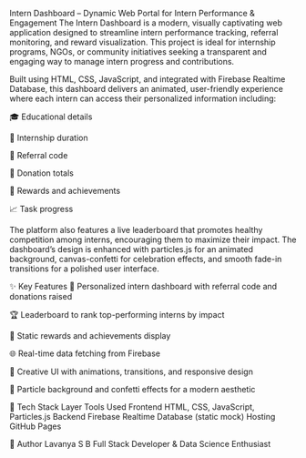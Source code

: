 Intern Dashboard – Dynamic Web Portal for Intern Performance & Engagement
The Intern Dashboard is a modern, visually captivating web application designed to streamline intern performance tracking, referral monitoring, and reward visualization. This project is ideal for internship programs, NGOs, or community initiatives seeking a transparent and engaging way to manage intern progress and contributions.

Built using HTML, CSS, JavaScript, and integrated with Firebase Realtime Database, this dashboard delivers an animated, user-friendly experience where each intern can access their personalized information including:

🎓 Educational details

📅 Internship duration

🧾 Referral code

💸 Donation totals

🎁 Rewards and achievements

📈 Task progress

The platform also features a live leaderboard that promotes healthy competition among interns, encouraging them to maximize their impact. The dashboard’s design is enhanced with particles.js for an animated background, canvas-confetti for celebration effects, and smooth fade-in transitions for a polished user interface.

✨ Key Features
🔐 Personalized intern dashboard with referral code and donations raised

🏆 Leaderboard to rank top-performing interns by impact

🎁 Static rewards and achievements display

🌐 Real-time data fetching from Firebase

💫 Creative UI with animations, transitions, and responsive design

🎨 Particle background and confetti effects for a modern aesthetic

🧰 Tech Stack
Layer	Tools Used
Frontend	HTML, CSS, JavaScript, Particles.js
Backend	Firebase Realtime Database (static mock)
Hosting	GitHub Pages

👤 Author
Lavanya S B
Full Stack Developer & Data Science Enthusiast
